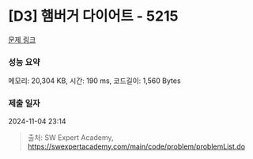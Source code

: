 # [D3] 햄버거 다이어트 - 5215 

[문제 링크](https://swexpertacademy.com/main/code/problem/problemDetail.do?contestProbId=AWT-lPB6dHUDFAVT) 

### 성능 요약

메모리: 20,304 KB, 시간: 190 ms, 코드길이: 1,560 Bytes

### 제출 일자

2024-11-04 23:14



> 출처: SW Expert Academy, https://swexpertacademy.com/main/code/problem/problemList.do